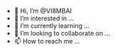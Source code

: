 - 👋 Hi, I’m @VI8MBAI
- 👀 I’m interested in ...
- 🌱 I’m currently learning ...
- 💞️ I’m looking to collaborate on ...
- 📫 How to reach me ...

<!---
VI8MBAI/VI8MBAI is a ✨ special ✨ repository because its `README.md` (this file) appears on your GitHub profile.
You can click the Preview link to take a look at your changes.
--->
